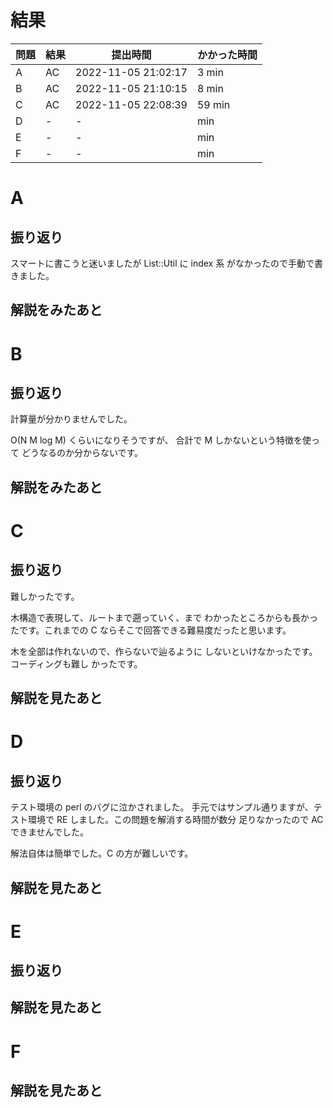 # 結果

| 問題 | 結果 | 提出時間            | かかった時間 |
|------|------|---------------------|--------------|
| A    | AC   | 2022-11-05 21:02:17 | 3 min        |
| B    | AC   | 2022-11-05 21:10:15 | 8 min        |
| C    | AC   | 2022-11-05 22:08:39 | 59 min       |
| D    | -    | -                   |     min      |
| E    | -    | -                   |     min      |
| F    | -    | -                   |     min      |

# A

## 振り返り

スマートに書こうと迷いましたが List::Util に index 系
がなかったので手動で書きました。

## 解説をみたあと

# B

## 振り返り

計算量が分かりませんでした。

O(N M log M) くらいになりそうですが、
合計で M しかないという特徴を使って
どうなるのか分からないです。

## 解説をみたあと

# C

## 振り返り

難しかったです。

木構造で表現して、ルートまで遡っていく、まで
わかったところからも長かったです。これまでの
C ならそこで回答できる難易度だったと思います。

木を全部は作れないので、作らないで辿るように
しないといけなかったです。コーディングも難し
かったです。

## 解説を見たあと

# D

## 振り返り

テスト環境の perl のバグに泣かされました。
手元ではサンプル通りますが、テスト環境で
RE しました。この問題を解消する時間が数分
足りなかったので AC できませんでした。

解法自体は簡単でした。C の方が難しいです。

## 解説を見たあと

# E

## 振り返り

## 解説を見たあと

# F

## 解説を見たあと

